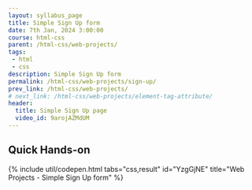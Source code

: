 ```yaml
---
layout: syllabus_page
title: Simple Sign Up form
date: 7th Jan, 2024 3:00:00
course: html-css
parent: /html-css/web-projects/
tags:
 - html
 - css
description: Simple Sign Up form
permalink: /html-css/web-projects/sign-up/
prev_link: /html-css/web-projects/
# next_link: /html-css/web-projects/element-tag-attribute/
header:
  title: Simple Sign Up page
  video_id: 9arojAZMdUM
---
```


## Quick Hands-on

{% include util/codepen.html tabs="css,result" id="YzgGjNE" title="Web Projects - Simple Sign Up form"  %}
